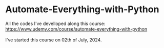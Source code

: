 # Automate-Everything-with-Python
All the codes I've develloped along this course: https://www.udemy.com/course/automate-everything-with-python
\
\
I've started this course on 02th of July, 2024.
